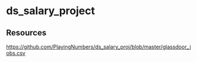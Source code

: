 # ds_salary_project

## Resources
https://github.com/PlayingNumbers/ds_salary_proj/blob/master/glassdoor_jobs.csv
